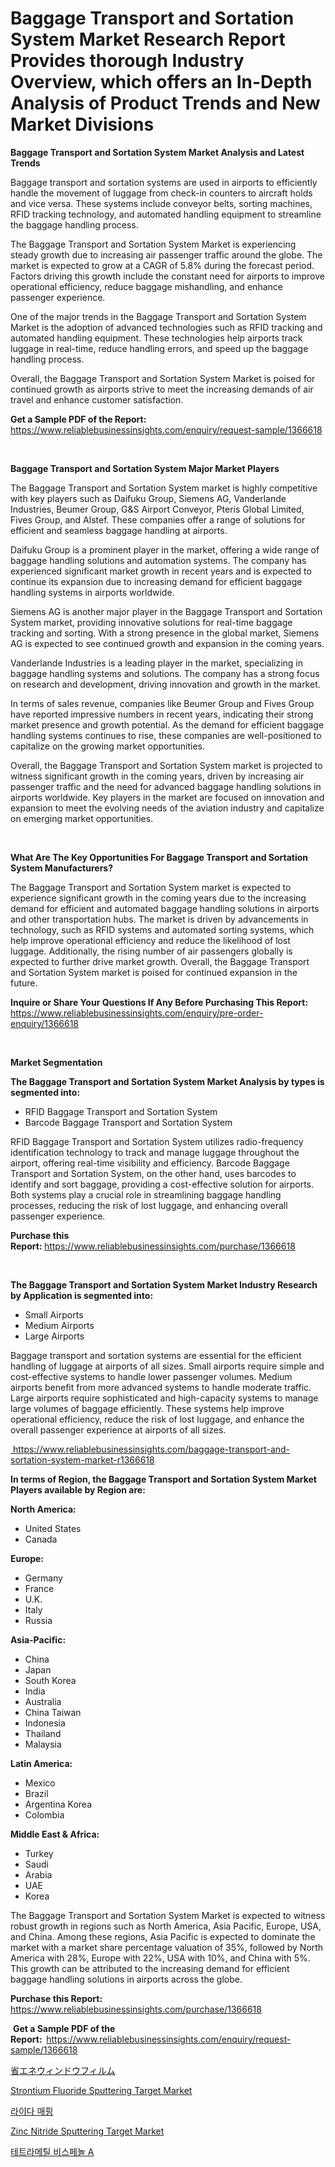 <p><h1>Baggage Transport and Sortation System Market Research Report Provides thorough Industry Overview, which offers an In-Depth Analysis of Product Trends and New Market Divisions</h1></p><p><strong>Baggage Transport and Sortation System Market Analysis and Latest Trends</strong></p>
<p><p>Baggage transport and sortation systems are used in airports to efficiently handle the movement of luggage from check-in counters to aircraft holds and vice versa. These systems include conveyor belts, sorting machines, RFID tracking technology, and automated handling equipment to streamline the baggage handling process.</p><p>The Baggage Transport and Sortation System Market is experiencing steady growth due to increasing air passenger traffic around the globe. The market is expected to grow at a CAGR of 5.8% during the forecast period. Factors driving this growth include the constant need for airports to improve operational efficiency, reduce baggage mishandling, and enhance passenger experience.</p><p>One of the major trends in the Baggage Transport and Sortation System Market is the adoption of advanced technologies such as RFID tracking and automated handling equipment. These technologies help airports track luggage in real-time, reduce handling errors, and speed up the baggage handling process.</p><p>Overall, the Baggage Transport and Sortation System Market is poised for continued growth as airports strive to meet the increasing demands of air travel and enhance customer satisfaction.</p></p>
<p><strong>Get a Sample PDF of the Report:&nbsp;</strong> <a href="https://www.reliablebusinessinsights.com/enquiry/request-sample/1366618">https://www.reliablebusinessinsights.com/enquiry/request-sample/1366618</a></p>
<p>&nbsp;</p>
<p><strong>Baggage Transport and Sortation System Major Market Players</strong></p>
<p><p>The Baggage Transport and Sortation System market is highly competitive with key players such as Daifuku Group, Siemens AG, Vanderlande Industries, Beumer Group, G&S Airport Conveyor, Pteris Global Limited, Fives Group, and Alstef. These companies offer a range of solutions for efficient and seamless baggage handling at airports.</p><p>Daifuku Group is a prominent player in the market, offering a wide range of baggage handling solutions and automation systems. The company has experienced significant market growth in recent years and is expected to continue its expansion due to increasing demand for efficient baggage handling systems in airports worldwide.</p><p>Siemens AG is another major player in the Baggage Transport and Sortation System market, providing innovative solutions for real-time baggage tracking and sorting. With a strong presence in the global market, Siemens AG is expected to see continued growth and expansion in the coming years.</p><p>Vanderlande Industries is a leading player in the market, specializing in baggage handling systems and solutions. The company has a strong focus on research and development, driving innovation and growth in the market.</p><p>In terms of sales revenue, companies like Beumer Group and Fives Group have reported impressive numbers in recent years, indicating their strong market presence and growth potential. As the demand for efficient baggage handling systems continues to rise, these companies are well-positioned to capitalize on the growing market opportunities.</p><p>Overall, the Baggage Transport and Sortation System market is projected to witness significant growth in the coming years, driven by increasing air passenger traffic and the need for advanced baggage handling solutions in airports worldwide. Key players in the market are focused on innovation and expansion to meet the evolving needs of the aviation industry and capitalize on emerging market opportunities.</p></p>
<p>&nbsp;</p>
<p><strong>What Are The Key Opportunities For Baggage Transport and Sortation System Manufacturers?</strong></p>
<p><p>The Baggage Transport and Sortation System market is expected to experience significant growth in the coming years due to the increasing demand for efficient and automated baggage handling solutions in airports and other transportation hubs. The market is driven by advancements in technology, such as RFID systems and automated sorting systems, which help improve operational efficiency and reduce the likelihood of lost luggage. Additionally, the rising number of air passengers globally is expected to further drive market growth. Overall, the Baggage Transport and Sortation System market is poised for continued expansion in the future.</p></p>
<p><strong>Inquire or Share Your Questions If Any Before Purchasing This Report:</strong> <a href="https://www.reliablebusinessinsights.com/enquiry/pre-order-enquiry/1366618">https://www.reliablebusinessinsights.com/enquiry/pre-order-enquiry/1366618</a></p>
<p>&nbsp;</p>
<p><strong>Market Segmentation</strong></p>
<p><strong>The Baggage Transport and Sortation System Market Analysis by types is segmented into:</strong></p>
<p><ul><li>RFID Baggage Transport and Sortation System</li><li>Barcode Baggage Transport and Sortation System</li></ul></p>
<p><p>RFID Baggage Transport and Sortation System utilizes radio-frequency identification technology to track and manage luggage throughout the airport, offering real-time visibility and efficiency. Barcode Baggage Transport and Sortation System, on the other hand, uses barcodes to identify and sort baggage, providing a cost-effective solution for airports. Both systems play a crucial role in streamlining baggage handling processes, reducing the risk of lost luggage, and enhancing overall passenger experience.</p></p>
<p><strong>Purchase this Report:&nbsp;</strong><a href="https://www.reliablebusinessinsights.com/purchase/1366618">https://www.reliablebusinessinsights.com/purchase/1366618</a></p>
<p>&nbsp;</p>
<p><strong>The Baggage Transport and Sortation System Market Industry Research by Application is segmented into:</strong></p>
<p><ul><li>Small Airports</li><li>Medium Airports</li><li>Large Airports</li></ul></p>
<p><p>Baggage transport and sortation systems are essential for the efficient handling of luggage at airports of all sizes. Small airports require simple and cost-effective systems to handle lower passenger volumes. Medium airports benefit from more advanced systems to handle moderate traffic. Large airports require sophisticated and high-capacity systems to manage large volumes of baggage efficiently. These systems help improve operational efficiency, reduce the risk of lost luggage, and enhance the overall passenger experience at airports of all sizes.</p></p>
<p><a href="https://www.reliablebusinessinsights.com/baggage-transport-and-sortation-system-market-r1366618">&nbsp;https://www.reliablebusinessinsights.com/baggage-transport-and-sortation-system-market-r1366618</a></p>
<p><strong>In terms of Region, the Baggage Transport and Sortation System Market Players available by Region are:</strong></p>
<p>
    <p> <strong> North America: </strong>
        <ul>
            <li>United States</li>
            <li>Canada</li>
        </ul>
        </p> 
    <p> <strong> Europe: </strong>
        <ul>
            <li>Germany</li>
            <li>France</li>
            <li>U.K.</li>
            <li>Italy</li>
            <li>Russia</li>
        </ul>
        </p> 
    <p> <strong> Asia-Pacific: </strong>
        <ul>
            <li>China</li>
            <li>Japan</li>
            <li>South Korea</li>
            <li>India</li>
            <li>Australia</li>
            <li>China Taiwan</li>
            <li>Indonesia</li>
            <li>Thailand</li>
            <li>Malaysia</li>
        </ul>
        </p> 
    <p> <strong> Latin America: </strong>
        <ul>
            <li>Mexico</li>
            <li>Brazil</li>
            <li>Argentina Korea</li>
            <li>Colombia</li>
        </ul>
        </p> 
    <p> <strong> Middle East & Africa: </strong>
        <ul>
            <li>Turkey</li>
            <li>Saudi</li>
            <li>Arabia</li>
            <li>UAE</li>
            <li>Korea</li>
        </ul>
    </p>
    </p>
<p><p>The Baggage Transport and Sortation System Market is expected to witness robust growth in regions such as North America, Asia Pacific, Europe, USA, and China. Among these regions, Asia Pacific is expected to dominate the market with a market share percentage valuation of 35%, followed by North America with 28%, Europe with 22%, USA with 10%, and China with 5%. This growth can be attributed to the increasing demand for efficient baggage handling solutions in airports across the globe.</p></p>
<p><strong>Purchase this Report: </strong><a href="https://www.reliablebusinessinsights.com/purchase/1366618">https://www.reliablebusinessinsights.com/purchase/1366618</a></p>
<p>&nbsp;<strong>Get a Sample PDF of the Report:&nbsp;&nbsp;</strong><a href="https://www.reliablebusinessinsights.com/enquiry/request-sample/1366618">https://www.reliablebusinessinsights.com/enquiry/request-sample/1366618</a></p>
<p><strong></strong></p>
<p><p><a href="https://medium.com/@durgin52392024/%E3%82%A8%E3%83%8D%E3%83%AB%E3%82%AE%E3%83%BC%E7%AF%80%E7%B4%84%E3%82%A6%E3%82%A3%E3%83%B3%E3%83%89%E3%82%A6%E3%83%95%E3%82%A3%E3%83%AB%E3%83%A0%E5%B8%82%E5%A0%B4%E3%83%AC%E3%83%9D%E3%83%BC%E3%83%88%E3%81%AF-%E3%81%93%E3%81%AE%E5%B8%82%E5%A0%B4%E3%81%AE%E6%9C%80%E6%96%B0%E3%81%AE%E3%83%88%E3%83%AC%E3%83%B3%E3%83%89%E3%81%A8%E6%88%90%E9%95%B7%E6%A9%9F%E4%BC%9A%E3%82%92%E6%98%8E%E3%82%89%E3%81%8B%E3%81%AB%E3%81%97%E3%81%A6%E3%81%84%E3%81%BE%E3%81%99-866daaf55bd5">省エネウィンドウフィルム</a></p><p><a href="https://github.com/AndreanneHane2023/Market-Research-Report-List-1/blob/main/strontium-fluoride-sputtering-target-market.md">Strontium Fluoride Sputtering Target Market</a></p><p><a href="https://medium.com/@caseysheehand5/%EB%9D%BC%EC%9D%B4%EB%8B%A4-%EB%A7%A4%ED%95%91-%EC%8B%9C%EC%9E%A5-%EA%B7%9C%EB%AA%A8%EB%8A%94-%EA%B8%80%EB%A1%9C%EB%B2%8C-%EC%82%B0%EC%97%85%EC%97%90%EC%84%9C-%EC%B5%9C%EC%A0%81%EC%9D%98-%EB%A7%88%EC%BC%80%ED%8C%85-%EC%B1%84%EB%84%90%EC%9D%84-%EB%82%98%ED%83%80%EB%83%85%EB%8B%88%EB%8B%A4-de861f27234f">라이다 매핑</a></p><p><a href="https://github.com/flwellarose/Market-Research-Report-List-1/blob/main/zinc-nitride-sputtering-target-market.md">Zinc Nitride Sputtering Target Market</a></p><p><a href="https://medium.com/@umamareka_16093/%ED%85%8C%ED%8A%B8%EB%9D%BC%EB%A9%94%ED%8B%B8-%EB%B9%84%EC%8A%A4%ED%8E%98%EB%86%80-a-%EC%8B%9C%EC%9E%A5-%EB%B3%B4%EA%B3%A0%EC%84%9C%EB%8A%94-%EC%9D%B4-%EC%8B%9C%EC%9E%A5%EC%9D%98-%EC%B5%9C%EC%8B%A0-%ED%8A%B8%EB%A0%8C%EB%93%9C%EC%99%80-%EC%84%B1%EC%9E%A5-%EA%B8%B0%ED%9A%8C%EB%A5%BC-%EB%B3%B4%EC%97%AC%EC%A4%8D%EB%8B%88%EB%8B%A4-c1f846667c22">테트라메틸 비스페놀 A</a></p></p>
